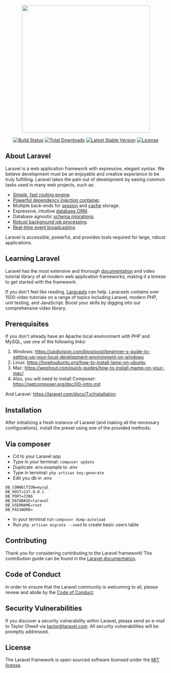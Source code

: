 <p align="center"><img src="https://res.cloudinary.com/dtfbvvkyp/image/upload/v1566331377/laravel-logolockup-cmyk-red.svg" width="400"></p>

<p align="center">
<a href="https://travis-ci.org/laravel/framework"><img src="https://travis-ci.org/laravel/framework.svg" alt="Build Status"></a>
<a href="https://packagist.org/packages/laravel/framework"><img src="https://poser.pugx.org/laravel/framework/d/total.svg" alt="Total Downloads"></a>
<a href="https://packagist.org/packages/laravel/framework"><img src="https://poser.pugx.org/laravel/framework/v/stable.svg" alt="Latest Stable Version"></a>
<a href="https://packagist.org/packages/laravel/framework"><img src="https://poser.pugx.org/laravel/framework/license.svg" alt="License"></a>
</p>

## About Laravel

Laravel is a web application framework with expressive, elegant syntax. We believe development must be an enjoyable and creative experience to be truly fulfilling. Laravel takes the pain out of development by easing common tasks used in many web projects, such as:

- [Simple, fast routing engine](https://laravel.com/docs/routing).
- [Powerful dependency injection container](https://laravel.com/docs/container).
- Multiple back-ends for [session](https://laravel.com/docs/session) and [cache](https://laravel.com/docs/cache) storage.
- Expressive, intuitive [database ORM](https://laravel.com/docs/eloquent).
- Database agnostic [schema migrations](https://laravel.com/docs/migrations).
- [Robust background job processing](https://laravel.com/docs/queues).
- [Real-time event broadcasting](https://laravel.com/docs/broadcasting).

Laravel is accessible, powerful, and provides tools required for large, robust applications.

## Learning Laravel

Laravel has the most extensive and thorough [documentation](https://laravel.com/docs) and video tutorial library of all modern web application frameworks, making it a breeze to get started with the framework.

If you don't feel like reading, [Laracasts](https://laracasts.com) can help. Laracasts contains over 1500 video tutorials on a range of topics including Laravel, modern PHP, unit testing, and JavaScript. Boost your skills by digging into our comprehensive video library.

## Prerequisites
If you don't already have an Apache local environment with PHP and MySQL, use one of the following links:

1. Windows: https://updivision.com/blog/post/beginner-s-guide-to-setting-up-your-local-development-environment-on-windows
2. Linux: https://howtoubuntu.org/how-to-install-lamp-on-ubuntu
3. Mac: https://wpshout.com/quick-guides/how-to-install-mamp-on-your-mac/
4. Also, you will need to install Composer: https://getcomposer.org/doc/00-intro.md

And Laravel: https://laravel.com/docs/7.x/installation

## Installation
After initializing a fresh instance of Laravel (and making all the necessary configurations), install the preset using one of the provided methods:

## Via composer
- Cd to your Laravel app
- Type in your terminal: <code>composer update</code>
- Duplicate .env.example to .env
- Type in terminal: <code>php artisan key:generate</code>
- Edit you db in .env
```  
DB_CONNECTION=mysql
DB_HOST=127.0.0.1
DB_PORT=3306
DB_DATABASE=laravel
DB_USERNAME=root
DB_PASSWORD=
```
- In your terminal run <code>composer dump-autoload</code>
- Run <code>php artisan migrate --seed</code> to create basic users table

## Contributing

Thank you for considering contributing to the Laravel framework! The contribution guide can be found in the [Laravel documentation](https://laravel.com/docs/contributions).

## Code of Conduct

In order to ensure that the Laravel community is welcoming to all, please review and abide by the [Code of Conduct](https://laravel.com/docs/contributions#code-of-conduct).

## Security Vulnerabilities

If you discover a security vulnerability within Laravel, please send an e-mail to Taylor Otwell via [taylor@laravel.com](mailto:taylor@laravel.com). All security vulnerabilities will be promptly addressed.

## License

The Laravel framework is open-sourced software licensed under the [MIT license](https://opensource.org/licenses/MIT).

